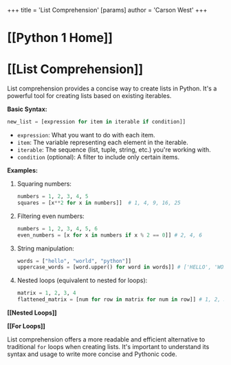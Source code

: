 +++
 title = 'List Comprehension'
[params]
	author = 'Carson West'
+++
# [[Python 1 Home]]
# [[List Comprehension]] 
List comprehension provides a concise way to create lists in Python. It's a powerful tool for creating lists based on existing iterables.

**Basic Syntax:**

```python
new_list = [expression for item in iterable if condition]]
```

*   `expression`: What you want to do with each item.
*   `item`: The variable representing each element in the iterable.
*   `iterable`:  The sequence (list, tuple, string, etc.) you're working with.
*   `condition` (optional): A filter to include only certain items.


**Examples:**

1.  Squaring numbers:

    ```python
    numbers = 1, 2, 3, 4, 5
    squares = [x**2 for x in numbers]]  # 1, 4, 9, 16, 25
    ```

2.  Filtering even numbers:

    ```python
    numbers = 1, 2, 3, 4, 5, 6
    even_numbers = [x for x in numbers if x % 2 == 0]] # 2, 4, 6
    ```

3.  String manipulation:

    ```python
    words = ["hello", "world", "python"]]
    uppercase_words = [word.upper() for word in words]] # ['HELLO', 'WORLD', 'PYTHON']]
    ```

4.  Nested loops (equivalent to nested for loops):

    ```python
    matrix = 1, 2, 3, 4
    flattened_matrix = [num for row in matrix for num in row]] # 1, 2, 3, 4
    ```


**[[Nested Loops]]**

**[[For Loops]]**


List comprehension offers a more readable and efficient alternative to traditional `for` loops when creating lists.  It's important to understand its syntax and usage to write more concise and Pythonic code.
